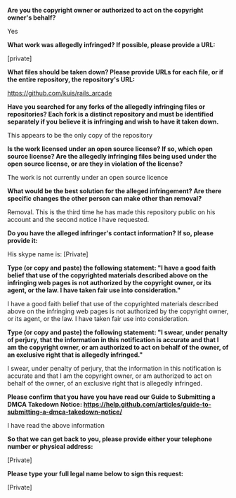 __Are you the copyright owner or authorized to act on the copyright owner's behalf?__

Yes

__What work was allegedly infringed? If possible, please provide a URL:__

[private]

__What files should be taken down? Please provide URLs for each file, or if the entire repository, the repository's URL:__

https://github.com/kuis/rails_arcade

__Have you searched for any forks of the allegedly infringing files or repositories? Each fork is a distinct repository and must be identified separately if you believe it is infringing and wish to have it taken down.__

This appears to be the only copy of the repository

__Is the work licensed under an open source license? If so, which open source license? Are the allegedly infringing files being used under the open source license, or are they in violation of the license?__

The work is not currently under an open source licence

__What would be the best solution for the alleged infringement? Are there specific changes the other person can make other than removal?__

Removal. This is the third time he has made this repository public on his account and the second notice I have requested.

__Do you have the alleged infringer's contact information? If so, please provide it:__

His skype name is: [Private]

__Type (or copy and paste) the following statement: "I have a good faith belief that use of the copyrighted materials described above on the infringing web pages is not authorized by the copyright owner, or its agent, or the law. I have taken fair use into consideration."__

I have a good faith belief that use of the copyrighted materials described above on the infringing web pages is not authorized by the copyright owner, or its agent, or the law. I have taken fair use into consideration.

__Type (or copy and paste) the following statement: "I swear, under penalty of perjury, that the information in this notification is accurate and that I am the copyright owner, or am authorized to act on behalf of the owner, of an exclusive right that is allegedly infringed."__

I swear, under penalty of perjury, that the information in this notification is accurate and that I am the copyright owner, or am authorized to act on behalf of the owner, of an exclusive right that is allegedly infringed.

__Please confirm that you have you have read our Guide to Submitting a DMCA Takedown Notice: https://help.github.com/articles/guide-to-submitting-a-dmca-takedown-notice/__

I have read the above information

__So that we can get back to you, please provide either your telephone number or physical address:__

[Private]

__Please type your full legal name below to sign this request:__

[Private]
